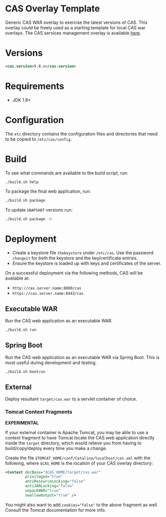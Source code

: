 CAS Overlay Template
============================

Generic CAS WAR overlay to exercise the latest versions of CAS. This overlay could be freely used as a starting template for local CAS war overlays. The CAS services management overlay is available [here](https://github.com/apereo/cas-services-management-overlay).

# Versions

```xml
<cas.version>5.0.x</cas.version>
```

# Requirements
* JDK 1.8+

# Configuration

The `etc` directory contains the configuration files and directories that need to be copied to `/etc/cas/config`.

# Build

To see what commands are available to the build script, run:

```bash
./build.sh help
```

To package the final web application, run:

```bash
./build.sh package
```

To update `SNAPSHOT` versions run:

```bash
./build.sh package -U
```

# Deployment

- Create a keystore file `thekeystore` under `/etc/cas`. Use the password `changeit` for both the keystore and the key/certificate entries.
- Ensure the keystore is loaded up with keys and certificates of the server.

On a successful deployment via the following methods, CAS will be available at:

* `http://cas.server.name:8080/cas`
* `https://cas.server.name:8443/cas`

## Executable WAR

Run the CAS web application as an executable WAR.

```bash
./build.sh run
```

## Spring Boot

Run the CAS web application as an executable WAR via Spring Boot. This is most useful during development and testing.

```bash
./build.sh bootrun
```

## External

Deploy resultant `target/cas.war`  to a servlet container of choice.

### Tomcat Context Fragments

**EXPERIMENTAL**

If your external container is Apache Tomcat, you may be able to use a context fragment
to have Tomcat locate the CAS web application directly inside the `target` directory, which
would relieve you from having to build/copy/deploy every time you make a change.

Create the file `$TOMCAT_HOME/conf/Catalina/localhost/cas.xml` with the following,
where `$CAS_HOME` is the location of your CAS overlay directory:

```xml
<Context docBase="$CAS_HOME/target/cas.war"
         privileged="true"
         antiResourceLocking="false"
         antiJARLocking="false"
         unpackWAR="true"
         swallowOutput="true" />
```

You might also want to add `cookies="false"` to the above fragment as well.
Consult the Tomcat documentation for more info.
